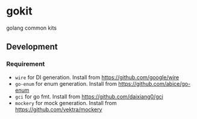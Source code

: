 # gokit
golang common kits

## Development


### Requirement
- `wire` for DI generation. Install from https://github.com/google/wire
- `go-enum` for enum generation. Install from https://github.com/abice/go-enum
- `gci` for go fmt. Install from https://github.com/daixiang0/gci
- `mockery` for mock generation. Install from https://github.com/vektra/mockery

